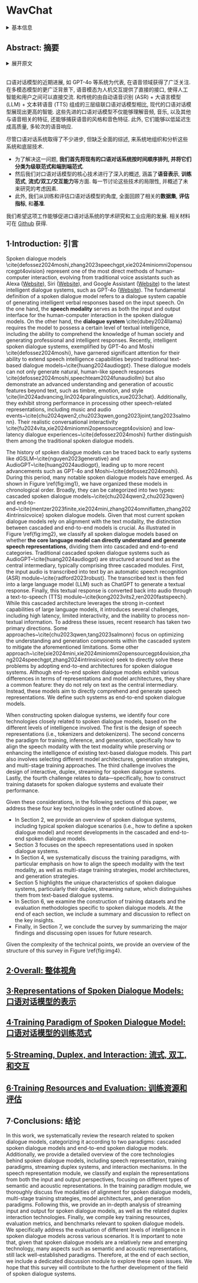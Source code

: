 # WavChat

<details>
<summary>基本信息</summary>

- 标题: "WavChat: A Survey of Spoken Dialogue Models"
- 作者:
  - 01 Shengpeng Ji (浙江大学, shengpengji@zju.edu.cn)
  - 02 Yifu Chen (浙江大学)
  - 03 Minghui Fang (浙江大学)
  - 04 Jialong Zuo (浙江大学)
  - 05 Jingyu Lu (浙江大学)
  - 06 Hanting Wang (浙江大学)
  - 07 Ziyue Jiang (浙江大学)
  - 08 Long Zhou (微软)
  - 09 Shujie Liu (微软)
  - 10 Xize Cheng (浙江大学)
  - 11 Xiaoda Yang (浙江大学)
  - 12 Zehan Wang (浙江大学)
  - 13 Qian Yang (浙江大学)
  - 14 Jian Li (腾讯优图实验室)
  - 15 Yidi Jiang (阿里巴巴)
  - 16 Jingzhen He (阿里巴巴)
  - 17 Yunfei Chu (阿里巴巴)
  - 18 Jin Xu (阿里巴巴)
  - 19 Zhou Zhao (浙江大学, zhaozhou@zju.edu.cn)
- 链接:
  - [ArXiv](https://arxiv.org/abs/2411.13577)
  - [Publication]
  - [Github](https://github.com/jishengpeng/WavChat)0
  - [Demo]
- 文件:
  - [ArXiv](2411.13577v1__Survey__WavChat__A_Survey_of_Spoken_Dialogue_Models.pdf)
  - [Publication] #TODO

</details>

## Abstract: 摘要

<details>
<summary>展开原文</summary>

Recent advancements in spoken dialogue models, exemplified by systems like GPT-4o, have captured significant attention in the speech domain.
In the broader context of multimodal models, the speech modality offers a direct interface for human-computer interaction, enabling direct communication between AI and users.
Compared to traditional three-tier cascaded spoken dialogue models that comprise speech recognition (ASR), large language models (LLMs), and text-to-speech (TTS), modern spoken dialogue models exhibit greater intelligence.
These advanced spoken dialogue models not only comprehend audio, music, and other speech-related features, but also capture stylistic and timbral characteristics in speech.
Moreover, they generate high-quality, multi-turn speech responses with low latency, enabling real-time interaction through simultaneous listening and speaking capability.
Despite the progress in spoken dialogue systems, there is a lack of comprehensive surveys that systematically organize and analyze these systems and the underlying technologies.
To address this, **we have first compiled existing spoken dialogue systems in the chronological order and categorized them into the cascaded and end-to-end paradigms**.
We then provide an in-depth overview of the core technologies in spoken dialogue models, covering aspects such as **speech representation, training paradigm, streaming, duplex, and interaction capabilities**.
Each section discusses the limitations of these technologies and outlines considerations for future research.
Additionally, we present a thorough review of **relevant datasets, evaluation metrics, and benchmarks** from the perspectives of training and evaluating spoken dialogue systems.
We hope this survey will contribute to advancing both academic research and industrial applications in the field of spoken dialogue systems.
The related material is available at [Github](https://github.com/jishengpeng/WavChat).

</details>
<br>

口语对话模型的近期进展, 如 GPT-4o 等系统为代表, 在语音领域获得了广泛关注.
在多模态模型的更广泛背景下, 语音模态为人机交互提供了直接的接口, 使得人工智能和用户之间可以直接交流.
和传统的由自动语音识别 (ASR) + 大语言模型 (LLM) + 文本转语音 (TTS) 组成的三层级联口语对话模型相比, 现代的口语对话模型展现出更高的智能.
这些先进的口语对话模型不仅能够理解音频, 音乐, 以及其他与语音相关的特征, 还能够捕获语音的风格和音色特征.
此外, 它们能够以低延迟生成高质量, 多轮次的语音响应.

尽管口语对话系统取得了不少进步, 但缺乏全面的综述, 来系统地组织和分析这些系统和底层技术.

- 为了解决这一问题, **我们首先将现有的口语对话系统按时间顺序排列, 并将它们分类为级联范式和端到端范式**.
- 然后我们对口语对话模型的核心技术进行了深入的概述, 涵盖了**语音表示**, **训练范式**, **流式/双工/交互能力**等方面.
每一节讨论这些技术的局限性, 并概述了未来研究的考虑因素.
- 此外, 我们从训练和评估口语对话模型的角度, 全面回顾了相关的**数据集**, **评估指标**, 和**基准**.

我们希望这项工作能够促进口语对话系统的学术研究和工业应用的发展.
相关材料可在 [Github](https://github.com/jishengpeng/WavChat) 获得.

## 1·Introduction: 引言

Spoken dialogue models \cite{defossez2024moshi,zhang2023speechgpt,xie2024miniomni2opensourcegpt4ovision} represent one of the most direct methods of human-computer interaction, evolving from traditional voice assistants such as Alexa ([Website](https://www.alexa.com/)), Siri ([Website](https://www.apple.com/siri/)), and Google Assistant ([Website](https://assistant.google.com/)) to the latest intelligent dialogue systems, such as GPT-4o ([Website](https://openai.com/index/chatgpt-can-now-see-hear-and-speak/)).
The fundamental definition of a spoken dialogue model refers to a dialogue system capable of generating intelligent verbal responses based on the input speech.
On the one hand, the **speech modality** serves as both the input and output interface for the human-computer interaction in the spoken dialogue models.
On the other hand, the **dialogue system** \cite{dubey2024llama} requires the model to possess a certain level of textual intelligence, including the ability to comprehend the knowledge of human society and generating professional and intelligent responses.
Recently, intelligent spoken dialogue systems, exemplified by GPT-4o and Moshi \cite{defossez2024moshi}, have garnered significant attention for their ability to extend speech intelligence capabilities beyond traditional text-based dialogue models~\cite{huang2024audiogpt}.
These dialogue models can not only generate natural, human-like speech responses \cite{defossez2024moshi,speechteam2024funaudiollm} but also demonstrate an advanced understanding and generation of acoustic features beyond text, such as timbre, emotion, and style \cite{lin2024advancing,lin2024paralinguistics,xue2023chat}.
Additionally, they exhibit strong performance in processing other speech-related representations, including music and audio events~\cite{chu2024qwen2,chu2023qwen,gong2023joint,tang2023salmonn}.
Their realistic conversational interactivity \cite{fu2024vita,xie2024miniomni2opensourcegpt4ovision} and low-latency dialogue experiences~\cite{defossez2024moshi} further distinguish them among the traditional spoken dialogue models.

The history of spoken dialogue models can be traced back to early systems like dGSLM~\cite{nguyen2023generative} and AudioGPT~\cite{huang2024audiogpt}, leading up to more recent advancements such as GPT-4o and Moshi~\cite{defossez2024moshi}.
During this period, many notable spoken dialogue models have emerged.
As shown in Figure \ref{fig:img1}, we have organized these models in chronological order.
Broadly, they can be categorized into two types: cascaded spoken dialogue models~\cite{chu2024qwen2,chu2023qwen} and end-to-end~\cite{mentzer2023finite,xie2024mini,zhang2024omniflatten,zhang2024intrinsicvoice} spoken dialogue models.
Given that most current spoken dialogue models rely on alignment with the text modality, the distinction between cascaded and end-to-end models is crucial.
As illustrated in Figure \ref{fig:img2}, we classify all spoken dialogue models based on whether **the core language model can directly understand and generate speech representations**, dividing them into cascaded and end-to-end categories.
Traditional cascaded spoken dialogue systems such as AudioGPT~\cite{huang2024audiogpt} are structured around text as the central intermediary, typically comprising three cascaded modules.
First, the input audio is transcribed into text by an automatic speech recognition (ASR) module~\cite{radford2023robust}.
The transcribed text is then fed into a large language model (LLM) such as ChatGPT to generate a textual response.
Finally, this textual response is converted back into audio through a text-to-speech (TTS) module~\cite{kong2023vits2,ren2020fastspeech}.
While this cascaded architecture leverages the strong in-context capabilities of large language models, it introduces several challenges, including high latency, limited interactivity, and the inability to process non-textual information.
To address these issues, recent research has taken two primary directions.
Some approaches~\cite{chu2023qwen,tang2023salmonn} focus on optimizing the understanding and generation components within the cascaded system to mitigate the aforementioned limitations.
Some other approach~\cite{xie2024mini,xie2024miniomni2opensourcegpt4ovision,zhang2024speechgpt,zhang2024intrinsicvoice} seek to directly solve these problems by adopting end-to-end architectures for spoken dialogue systems.
Although end-to-end spoken dialogue models exhibit various differences in terms of representations and model architectures, they share a common feature: they do not rely on text as the central intermediary.
Instead, these models aim to directly comprehend and generate speech representations.
We define such systems as end-to-end spoken dialogue models.

When constructing spoken dialogue systems, we identify four core technologies closely related to spoken dialogue models, based on the different levels of intelligence involved.
The first is the design of speech representations (i.e., tokenizers and detokenizers).
The second concerns the paradigm for training, inference, and generation, specifically how to align the speech modality with the text modality while preserving or enhancing the intelligence of existing text-based dialogue models.
This part also involves selecting different model architectures, generation strategies, and multi-stage training approaches.
The third challenge involves the design of interactive, duplex, streaming for spoken dialogue systems.
Lastly, the fourth challenge relates to data—specifically, how to construct training datasets for spoken dialogue systems and evaluate their performance.

Given these considerations, in the following sections of this paper, we address these four key technologies in the order outlined above.
- In Section 2, we provide an overview of spoken dialogue systems, including typical spoken dialogue scenarios (i.e., how to define a spoken dialogue model) and recent developments in the cascaded and end-to-end spoken dialogue models.
- Section 3 focuses on the speech representations used in spoken dialogue systems.
- In Section 4, we systematically discuss the training paradigms, with particular emphasis on how to align the speech modality with the text modality, as well as multi-stage training strategies, model architectures, and generation strategies.
- Section 5 highlights the unique characteristics of spoken dialogue systems, particularly their duplex, streaming nature, which distinguishes them from text-based dialogue systems.
- In Section 6, we examine the construction of training datasets and the evaluation methodologies specific to spoken dialogue models.
At the end of each section, we include a summary and discussion to reflect on the key insights.
- Finally, in Section 7, we conclude the survey by summarizing the major findings and discussing open issues for future research.

Given the complexity of the technical points, we provide an overview of the structure of this survey in Figure \ref{fig:img4}.

## [2·Overall: 整体视角](Sec.02.md)

## [3·Representations of Spoken Dialogue Models: 口语对话模型的表示](Sec.03.md)

## [4·Training Paradigm of Spoken Dialogue Model: 口语对话模型的训练范式](Sec.04.md)

## [5·Streaming, Duplex, and Interaction: 流式, 双工, 和交互](Sec.05.md)

## [6·Training Resources and Evaluation: 训练资源和评估](Sec.06.md)

## 7·Conclusions: 结论

In this work, we systematically review the research related to spoken dialogue models, categorizing it according to two paradigms: cascaded spoken dialogue models and end-to-end spoken dialogue models.
Additionally, we provide a detailed overview of the core technologies behind spoken dialogue models, including speech representation, training paradigms, streaming duplex systems, and interaction mechanisms.
In the speech representation module, we classify and explain the representations from both the input and output perspectives, focusing on different types of semantic and acoustic representations.
In the training paradigm module, we thoroughly discuss five modalities of alignment for spoken dialogue models, multi-stage training strategies, model architectures, and generation paradigms.
Following this, we provide an in-depth analysis of streaming input and output for spoken dialogue models, as well as the related duplex interaction technologies.
Finally, we compile key training resources, evaluation metrics, and benchmarks relevant to spoken dialogue models.
We specifically address the evaluation of different levels of intelligence in spoken dialogue models across various scenarios.
It is important to note that, given that spoken dialogue models are a relatively new and emerging technology, many aspects such as semantic and acoustic representations, still lack well-established paradigms.
Therefore, at the end of each section, we include a dedicated discussion module to explore these open issues.
We hope that this survey will contribute to the further development of the field of spoken dialogue systems.
